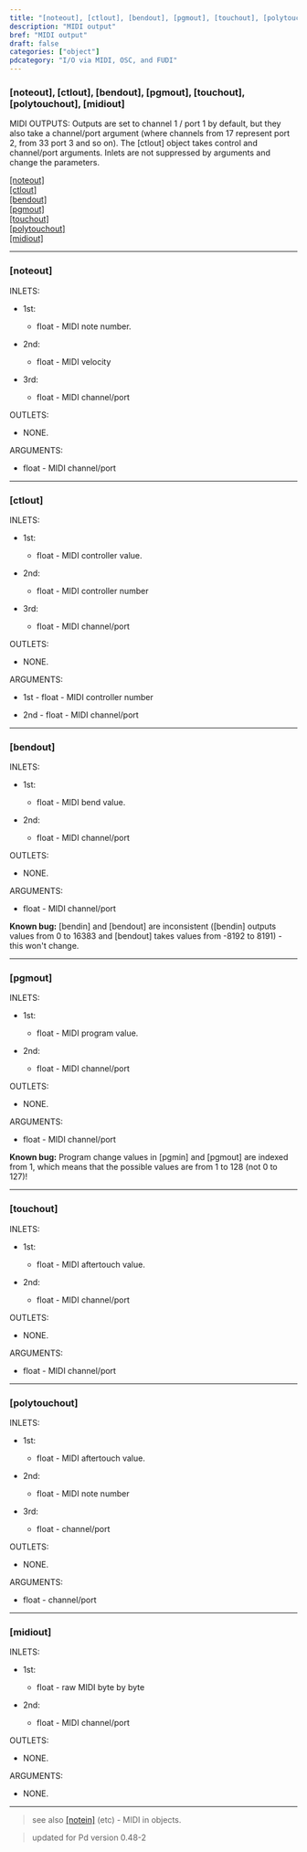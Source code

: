 ```yaml
---
title: "[noteout], [ctlout], [bendout], [pgmout], [touchout], [polytouchout], [midiout]"
description: "MIDI output"
bref: "MIDI output"
draft: false
categories: ["object"]
pdcategory: "I/O via MIDI, OSC, and FUDI"
---
```


### [noteout], [ctlout], [bendout], [pgmout], [touchout], [polytouchout], [midiout]


MIDI OUTPUTS: Outputs are set to channel 1 / port 1 by default, but they also take a channel/port argument (where channels from 17 represent port 2, from 33 port 3 and so on). The [ctlout] object takes control and channel/port arguments. Inlets are not suppressed by arguments and change the parameters.

[[noteout]](#noteout)\
[[ctlout]](#ctlout)\
[[bendout]](#bendout)\
[[pgmout]](#pgmout)\
[[touchout]](#touchout)\
[[polytouchout]](#polytouchout)\
[[midiout]](#midiout)


--------------------

### [noteout]

INLETS:

- 1st: 
 
  - float - MIDI note number.
  
- 2nd: 

  - float - MIDI velocity
  
- 3rd: 

  - float - MIDI channel/port

OUTLETS:

- NONE.
  
ARGUMENTS:

- float - MIDI channel/port

----------------
  
### [ctlout]

INLETS:

- 1st: 
 
  - float - MIDI controller value.
  
- 2nd: 

  - float - MIDI controller number
  
- 3rd: 

  - float - MIDI channel/port

OUTLETS:
  
- NONE.
  
ARGUMENTS:

- 1st - float - MIDI controller number

- 2nd - float - MIDI channel/port
  
----------------------

### [bendout]

INLETS:

- 1st: 
 
  - float - MIDI bend value.
  
- 2nd: 

  - float - MIDI channel/port

OUTLETS:
  
- NONE.
  
ARGUMENTS:

- float - MIDI channel/port

**Known bug:** [bendin] and [bendout] are inconsistent ([bendin] outputs values from 0 to 16383 and [bendout] takes values from -8192 to 8191) - this won't change.

-----------------

### [pgmout]

INLETS:

- 1st: 
 
  - float - MIDI program value.
  
- 2nd: 

  - float - MIDI channel/port

OUTLETS:
  
- NONE.
  
ARGUMENTS:

- float - MIDI channel/port

**Known bug:** Program change values in [pgmin] and [pgmout] are indexed from 1, which means that the possible values are from 1 to 128 (not 0 to 127)!
  
----------------------

### [touchout]

INLETS:

- 1st: 
 
  - float - MIDI aftertouch value.
  
- 2nd: 

  - float - MIDI channel/port

OUTLETS:
  
- NONE.
  
ARGUMENTS:

- float - MIDI channel/port
  
--------------------

### [polytouchout]

INLETS:

- 1st: 
 
  - float - MIDI aftertouch value.
  
- 2nd: 

  - float - MIDI note number
  
- 3rd: 

  - float - channel/port

OUTLETS:
  
- NONE.
  
ARGUMENTS:

- float - channel/port

-------------------------

### [midiout]

INLETS:

- 1st: 
 
  - float - raw MIDI byte by byte
  
- 2nd: 

  - float - MIDI channel/port

OUTLETS:
  
- NONE.
  
ARGUMENTS:

- NONE.


--------------------

> see also [[notein]](../midi-in) (etc) - MIDI in objects.

> updated for Pd version 0.48-2
